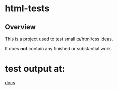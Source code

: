 # html-tests

## Overview

This is a project used to test small ts/html/css ideas.

It does **not** contain any finished or substantial work.

# test output at:
[docs](/docs)
